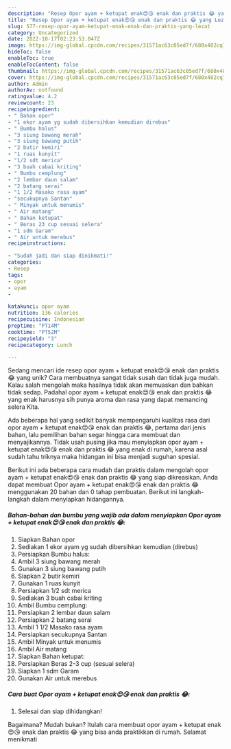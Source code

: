 ```yaml
---
description: "Resep Opor ayam + ketupat enak😍😘 enak dan praktis 😂 yang Lezat"
title: "Resep Opor ayam + ketupat enak😍😘 enak dan praktis 😂 yang Lezat"
slug: 577-resep-opor-ayam-ketupat-enak-enak-dan-praktis-yang-lezat
category: Uncategorized
date: 2022-10-17T02:23:53.847Z
image: https://img-global.cpcdn.com/recipes/31571ac63c05ed7f/680x482cq70/opor-ayam-ketupat-enak-enak-dan-praktis-foto-resep-utama.jpg
hideToc: false
enableToc: true
enableTocContent: false
thumbnail: https://img-global.cpcdn.com/recipes/31571ac63c05ed7f/680x482cq70/opor-ayam-ketupat-enak-enak-dan-praktis-foto-resep-utama.jpg
cover: https://img-global.cpcdn.com/recipes/31571ac63c05ed7f/680x482cq70/opor-ayam-ketupat-enak-enak-dan-praktis-foto-resep-utama.jpg
author: Admin
authorAv: notfound
ratingvalue: 4.2
reviewcount: 23
recipeingredient:
- " Bahan opor"
- "1 ekor ayam yg sudah dibersihkan kemudian direbus"
- " Bumbu halus"
- "3 siung bawang merah"
- "3 siung bawang putih"
- "2 butir kemiri"
- "1 ruas kunyit"
- "1/2 sdt merica"
- "3 buah cabai kriting"
- " Bumbu cemplung"
- "2 lembar daun salam"
- "2 batang serai"
- "1 1/2 Masako rasa ayam"
- "secukupnya Santan"
- " Minyak untuk menumis"
- " Air matang"
- " Bahan ketupat"
- " Beras 23 cup sesuai selera"
- "1 sdm Garam"
- " Air untuk merebus"
recipeinstructions:

- "Sudah jadi dan siap dinikmati!"
categories:
- Resep
tags:
- opor
- ayam
- 

katakunci: opor ayam  
nutrition: 136 calories
recipecuisine: Indonesian
preptime: "PT14M"
cooktime: "PT52M"
recipeyield: "3"
recipecategory: Lunch

---
```





Sedang mencari ide resep opor ayam + ketupat enak😍😘 enak dan praktis 😂 yang unik? Cara membuatnya sangat tidak susah dan tidak juga mudah. Kalau salah mengolah maka hasilnya tidak akan memuaskan dan bahkan tidak sedap. Padahal opor ayam + ketupat enak😍😘 enak dan praktis 😂 yang enak harusnya sih punya aroma dan rasa yang dapat memancing selera Kita.







Ada beberapa hal yang sedikit banyak mempengaruhi kualitas rasa dari opor ayam + ketupat enak😍😘 enak dan praktis 😂, pertama dari jenis bahan, lalu pemilihan bahan segar hingga cara membuat dan menyajikannya. Tidak usah pusing jika mau menyiapkan opor ayam + ketupat enak😍😘 enak dan praktis 😂 yang enak di rumah, karena asal sudah tahu triknya maka hidangan ini bisa menjadi suguhan spesial.






Berikut ini ada beberapa cara mudah dan praktis dalam mengolah opor ayam + ketupat enak😍😘 enak dan praktis 😂 yang siap dikreasikan. Anda dapat membuat Opor ayam + ketupat enak😍😘 enak dan praktis 😂 menggunakan 20 bahan dan 0 tahap pembuatan. Berikut ini langkah-langkah dalam menyiapkan hidangannya.

<!--inarticleads1-->

##### Bahan-bahan dan bumbu yang wajib ada dalam menyiapkan Opor ayam + ketupat enak😍😘 enak dan praktis 😂:

1. Siapkan  Bahan opor
1. Sediakan 1 ekor ayam yg sudah dibersihkan kemudian (direbus)
1. Persiapkan  Bumbu halus:
1. Ambil 3 siung bawang merah
1. Gunakan 3 siung bawang putih
1. Siapkan 2 butir kemiri
1. Gunakan 1 ruas kunyit
1. Persiapkan 1/2 sdt merica
1. Sediakan 3 buah cabai kriting
1. Ambil  Bumbu cemplung:
1. Persiapkan 2 lembar daun salam
1. Persiapkan 2 batang serai
1. Ambil 1 1/2 Masako rasa ayam
1. Persiapkan secukupnya Santan
1. Ambil  Minyak untuk menumis
1. Ambil  Air matang
1. Siapkan  Bahan ketupat:
1. Persiapkan  Beras 2-3 cup (sesuai selera)
1. Siapkan 1 sdm Garam
1. Gunakan  Air untuk merebus




<!--inarticleads2-->

##### Cara buat Opor ayam + ketupat enak😍😘 enak dan praktis 😂:


1. Selesai dan siap dihidangkan!



Bagaimana? Mudah bukan? Itulah cara membuat opor ayam + ketupat enak😍😘 enak dan praktis 😂 yang bisa anda praktikkan di rumah. Selamat menikmati
